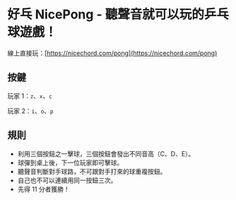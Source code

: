 # 好乓 NicePong - 聽聲音就可以玩的乒乓球遊戲！

線上直接玩：[https://nicechord.com/pong](https://nicechord.com/pong)

## 按鍵

玩家 1：`z`、`x`、`c`

玩家 2：`i`、`o`、`p`

## 規則

* 利用三個按鈕之一擊球，三個按鈕會發出不同音高（C、D、E）。
* 球彈到桌上後，下一位玩家即可擊球。
* 聽聲音判斷對手球路，不可跟對手打來的球重複按鈕。
* 自己也不可以連續用同一按鈕三次。
* 先得 11 分者獲勝！
